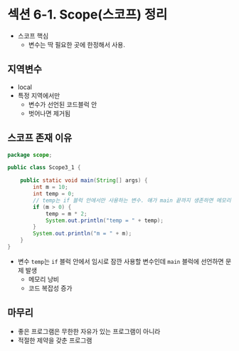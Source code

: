 # 섹션 6-1. Scope(스코프) 정리
- 스코프 핵심
  - 변수는 딱 필요한 곳에 한정해서 사용.
## 지역변수
- local
- 특정 지역에서만
  - 변수가 선언된 코드블럭 안
  - 벗어나면 제거됨
  
  
## 스코프 존재 이유
```java
package scope;

public class Scope3_1 {

    public static void main(String[] args) {
        int m = 10;
        int temp = 0;
        // temp는 if 블럭 안에서만 사용하는 변수. 얘가 main 끝까지 생존하면 메모리 낭비.
        if (m > 0) {
            temp = m * 2;
            System.out.println("temp = " + temp);
        }
        System.out.println("m = " + m);
    }
}


```
- 변수 `temp`는 `if` 블럭 안에서 임시로 잠깐 사용할 변수인데 `main` 블럭에 선언하면 문제 발생
  - 메모리 낭비
  - 코드 복잡성 증가

## 마무리
- 좋은 프로그램은 무한한 자유가 있는 프로그램이 아니라
- 적절한 제약을 갖춘 프로그램
